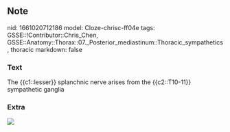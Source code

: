 ## Note
nid: 1661020712186
model: Cloze-chrisc-ff04e
tags: GSSE::!Contributor::Chris_Chen, GSSE::Anatomy::Thorax::07._Posterior_mediastinum::Thoracic_sympathetics, thoracic
markdown: false

### Text
The {{c1::lesser}} splanchnic nerve arises from the {{c2::T10-11}} sympathetic ganglia

### Extra
<img src="Gray839.png">
